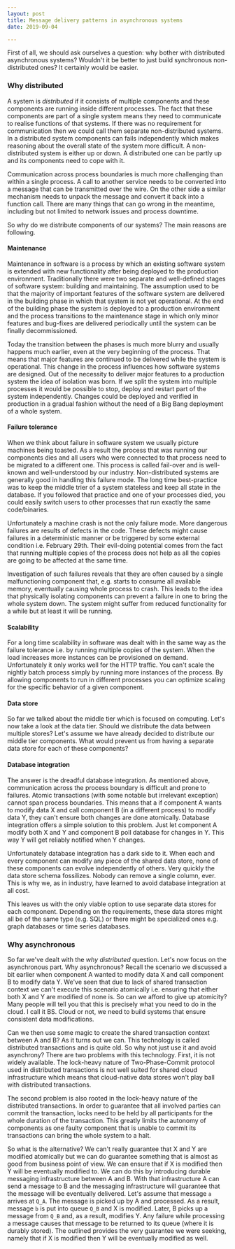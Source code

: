 ```yaml
---
layout: post
title: Message delivery patterns in asynchronous systems
date: 2019-09-04

---
```


First of all, we should ask ourselves a question: why bother with distributed asynchronous systems? Wouldn't it be better to just build synchronous non-distributed ones? It certainly would be easier.

### Why distributed

A system is *distributed* if it consists of multiple components and these components are running inside different processes. The fact that these components are part of a single system means they need to communicate to realise functions of that systems. If there was no requirement for communication then we could call them separate non-distributed systems. In a distributed system components can fails independently which makes reasoning about the overall state of the system more difficult. A non-distributed system is either up or down. A distributed one can be partly up and its components need to cope with it.

Communication across process boundaries is much more challenging than within a single process. A call to another service needs to be converted into a message that can be transmitted over the wire. On the other side a similar mechanism needs to unpack the message and convert it back into a function call. There are many things that can go wrong in the meantime, including but not limited to network issues and process downtime.

So why do we distribute components of our systems? The main reasons are following.

#### Maintenance

Maintenance in software is a process by which an existing software system is extended with new functionality after being deployed to the production environment. Traditionally there were two separate and well-defined stages of software system: building and maintaining. The assumption used to be that the majority of important features of the software system are delivered in the building phase in which that system is not yet operational. At the end of the building phase the system is deployed to a production environment and the process transitions to the maintenance stage in which only minor features and bug-fixes are delivered periodically until the system can be finally decommissioned.

Today the transition between the phases is much more blurry and usually happens much earlier, even at the very beginning of the process. That means that major features are continued to be delivered while the system is operational. This change in the process influences how software systems are designed. Out of the necessity to deliver major features to a production system the idea of isolation was born. If we split the system into multiple processes it would be possible to stop, deploy and restart part of the system independently. Changes could be deployed and verified in production in a gradual fashion without the need of a Big Bang deployment of a whole system.

#### Failure tolerance

When we think about failure in software system we usually picture machines being toasted. As a result the process that was running our components dies and all users who were connected to that process need to be migrated to a different one. This process is called fail-over and is well-known and well-understood by our industry. Non-distributed systems are generally good in handling this failure mode. The long time best-practice was to keep the middle trier of a system stateless and keep all state in the database. If you followed that practice and one of your processes died, you could easily switch users to other processes that run exactly the same code/binaries.

Unfortunately a machine crash is not the only failure mode. More dangerous failures are results of defects in the code. These defects might cause failures in a deterministic manner or be triggered by some external condition i.e. February 29th. Their evil-doing potential comes from the fact that running multiple copies of the process does not help as all the copies are going to be affected at the same time. 

Investigation of such failures reveals that they are often caused by a single malfunctioning component that, e.g. starts to consume all available memory, eventually causing whole process to crash. This leads to the idea that physically isolating components can prevent a failure in one to bring the whole system down. The system might suffer from reduced functionality for a while but at least it will be running.

#### Scalability

For a long time scalability in software was dealt with in the same way as the failure tolerance i.e. by running multiple copies of the system. When the load increases more instances can be provisioned on demand. Unfortunately it only works well for the HTTP traffic. You can't scale the nightly batch process simply by running more instances of the process. By allowing components to run in different processes you can optimize scaling for the specific behavior of a given component.

#### Data store

So far we talked about the middle tier which is focused on computing. Let's now take a look at the data tier. Should we distribute the data between multiple stores? Let's assume we have already decided to distribute our middle tier components. What would prevent us from having a separate data store for each of these components?

#### Database integration

The answer is the dreadful database integration. As mentioned above, communication across the process boundary is difficult and prone to failures. Atomic transactions (with some notable but irrelevant exception) cannot span process boundaries. This means that a if component A wants to modify data X and call component B (in a different process) to modify data Y, they can't ensure both changes are done atomically. Database integration offers a simple solution to this problem. Just let component A modify both X and Y and component B poll database for changes in Y. This way Y will get reliably notified when Y changes.

Unfortunately database integration has a dark side to it. When each and every component can modify any piece of the shared data store, none of these components can evolve independently of others. Very quickly the data store schema fossilizes. Nobody can remove a single column, ever. This is why we, as in industry, have learned to avoid database integration at all cost.

This leaves us with the only viable option to use separate data stores for each component. Depending on the requirements, these data stores might all be of the same type (e.g. SQL) or there might be specialized ones e.g. graph databases or time series databases.

### Why asynchronous

So far we've dealt with the *why distributed* question. Let's now focus on the asynchronous part. Why asynchronous? Recall the scenario we discussed a bit earlier when component A wanted to modify data X and call component B to modify data Y. We've seen that due to lack of shared transaction context we can't execute this scenario atomically i.e. ensuring that either both X and Y are modified of none is. So can we afford to give up atomicity? Many people will tell you that this is precisely what you need to do in the cloud. I call it BS. Cloud or not, we need to build systems that ensure consistent data modifications.

Can we then use some magic to create the shared transaction context between A and B? As it turns out we can. This technology is called distributed transactions and is quite old. So why not just use it and avoid asynchrony? There are two problems with this technology. First, it is not widely available. The lock-heavy nature of Two-Phase-Commit protocol used in distributed transactions is not well suited for shared cloud infrastructure which means that cloud-native data stores won't play ball with distributed transactions.

The second problem is also rooted in the lock-heavy nature of the distributed transactions. In order to guarantee that all involved parties can commit the transaction, locks need to be held by all participants for the whole duration of the transaction. This greatly limits the autonomy of components as one faulty component that is unable to commit its transactions can bring the whole system to a halt.

So what is the alternative? We can't really guarantee that X and Y are modified atomically but we can do guarantee something that is almost as good from business point of view. We can ensure that if X is modified then Y will be eventually modified to. We can do this by introducing durable messaging infrastructure between A and B. With that infrastructure A can send a message to B and the messaging infrastructure will guarantee that the message will be eventually delivered. Let's assume that message `a` arrives at `Q_A`. The message is picked up by A and processed. As a result, message `b` is put into queue `Q_B` and X is modified. Later, B picks up a message from `Q_B` and, as a result, modifies Y. Any failure while processing a message causes that message to be returned to its queue (where it is durably stored). The outlined provides the very guarantee we were seeking, namely that if X is modified then Y will be eventually modified as well. 
